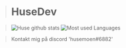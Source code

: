 > # HuseDev #

>![Huse github stats](https://github-readme-stats.vercel.app/api?username=husedev&show_icons=true&theme=dracula)
>![Most used Languages](https://github-readme-stats.vercel.app/api/top-langs/?username=husedev&theme=dracula&amp;layout=compact)

> Kontakt mig på discord 'husemoen#6882'
